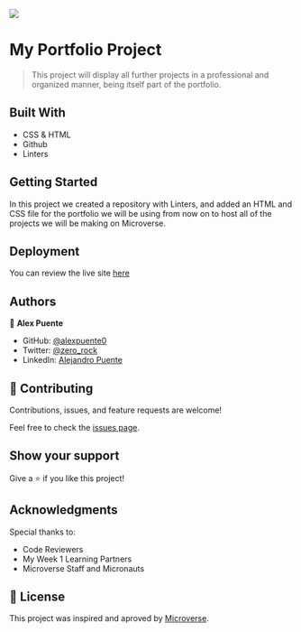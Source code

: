 ![](https://img.shields.io/badge/Microverse-blueviolet)

# My Portfolio Project

> This project will display all further projects in a professional and organized manner, being itself part of the portfolio. 

## Built With

- CSS & HTML
- Github
- Linters

## Getting Started

In this project we created a repository with Linters, and added an HTML and CSS file for the portfolio we will be using from now on to host all of the projects we will be making on Microverse.

## Deployment

You can review the live site [here](https://alexpuente0.github.io/My-Portfolio/)
## Authors

👤 **Alex Puente**

- GitHub: [@alexpuente0](https://github.com/alexpuente0)
- Twitter: [@zero_rock](https://twitter.com/zero_rock)
- LinkedIn: [Alejandro Puente](https://www.linkedin.com/in/alejandro-puente-farías-154a7629/)


## 🤝 Contributing

Contributions, issues, and feature requests are welcome!

Feel free to check the [issues page](https://github.com/alexpuente0/My-Portfolio/issues).

## Show your support

Give a ⭐️ if you like this project!

## Acknowledgments

Special thanks to: 
- Code Reviewers
- My Week 1 Learning Partners
- Microverse Staff and Micronauts

## 📝 License

This project was inspired and aproved by [Microverse](https://www.microverse.org).
